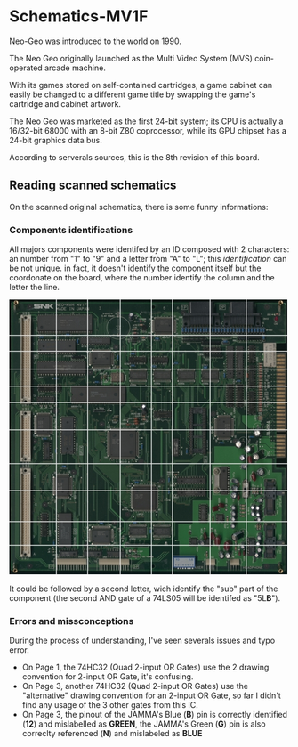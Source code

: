 # Schematics-MV1F
 
Neo-Geo was introduced to the world on 1990.

The Neo Geo originally launched as the Multi Video System (MVS) coin-operated arcade machine. 

With its games stored on self-contained cartridges, a game cabinet can easily be changed to a different game title by swapping the game's cartridge and cabinet artwork.

The Neo Geo was marketed as the first 24-bit system; its CPU is actually a 16/32-bit 68000 with an 8-bit Z80 coprocessor, while its GPU chipset has a 24-bit graphics data bus. 

According to serverals sources, this is the 8th revision of this board.

## Reading scanned schematics
On the scanned original schematics, there is some funny informations:

### Components identifications 

All majors components were identifed by an ID composed with 2 characters: an number from "1" to "9" and a letter from "A" to "L"; this _identification_ can be not unique.
in fact, it doesn't identify the component itself but the coordonate on the board, where the number identify the column and the letter the line.

![PCB components Coordinates](https://github.com/Neo-Geo-Hardwares/Schematics-MV1F/blob/main/img/mv1f_coordonate.jpg)

It could be followed by a second letter, wich identify the "sub" part of the component (the second AND gate of a 74LS05 will be identifed as "5L**B**").

### Errors and missconceptions

During the process of understanding, I've seen severals issues and typo error.

 * On Page 1, the 74HC32 (Quad 2-input OR Gates) use the 2 drawing convention for 2-input OR Gate, it's confusing.
 * On Page 3, another 74HC32 (Quad 2-input OR Gates) use the "alternative" drawing convention for an 2-input OR Gate, so far I didn't find any usage of the 3 other gates from this IC.
 * On Page 3, the pinout of the JAMMA's Blue (**B**) pin is correctly identified (**12**) and mislabelled as **GREEN**, the JAMMA's Green (**G**) pin is also correclty referenced (**N**) and mislabeled as **BLUE**
